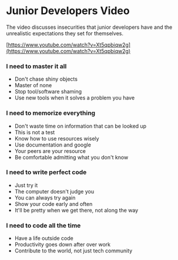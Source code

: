 # Junior Developers Video

The video discusses insecurities that junior developers have and the unrealistic expectations they set for themselves.

[https://www.youtube.com/watch?v=Xt5qpbiqw2g](https://www.youtube.com/watch?v=Xt5qpbiqw2g)
 
### I need to master it all
- Don't chase shiny objects
- Master of none
- Stop tool/software shaming
- Use new tools when it solves a problem you have
  
### I need to memorize everything
- Don't waste time on information that can be looked up
- This is not a test
- Know how to use resources wisely
- Use documentation and google
- Your peers are your resource
- Be comfortable admitting what you don't know
    
### I need to write perfect code
- Just try it
- The computer doesn't judge you   
- You can always try again
- Show your code early and often
- It'll be pretty when we get there, not along the way
    
### I need to code all the time
- Have a life outside code
- Productivity goes down after over work
- Contribute to the world, not just tech community
